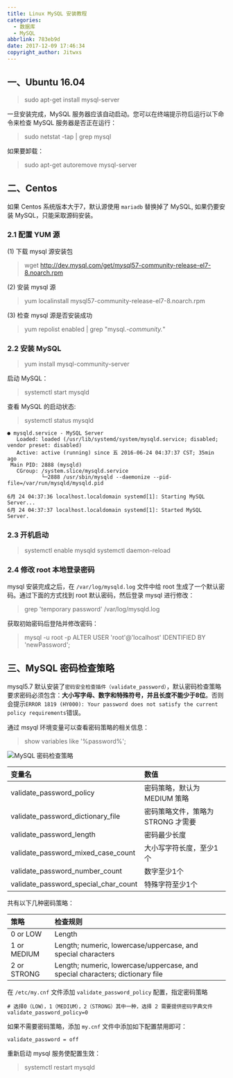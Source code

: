 ```yaml
---
title: Linux MySQL 安装教程
categories: 
  - 数据库
  - MySQL
abbrlink: 783eb9d
date: 2017-12-09 17:46:34
copyright_author: Jitwxs
---
```


## 一、Ubuntu 16.04

>sudo apt-get install mysql-server

一旦安装完成，MySQL 服务器应该自动启动。您可以在终端提示符后运行以下命令来检查 MySQL 服务器是否正在运行：

>sudo netstat -tap | grep mysql

如果要卸载：

>sudo apt-get autoremove mysql-server

## 二、Centos

如果 Centos 系统版本大于7，默认源使用 `mariadb` 替换掉了 MySQL, 如果仍要安装 MySQL，只能采取源码安装。

### 2.1 配置 YUM 源

(1) 下载 mysql 源安装包

>wget http://dev.mysql.com/get/mysql57-community-release-el7-8.noarch.rpm

(2)  安装 mysql 源

>yum localinstall mysql57-community-release-el7-8.noarch.rpm

(3) 检查 mysql 源是否安装成功

>yum repolist enabled | grep "mysql.*-community.*"

### 2.2 安装 MySQL

>yum install mysql-community-server

启动 MySQL：

>systemctl start mysqld


查看 MySQL 的启动状态:

>systemctl status mysqld

```shell
● mysqld.service - MySQL Server
   Loaded: loaded (/usr/lib/systemd/system/mysqld.service; disabled; vendor preset: disabled)
   Active: active (running) since 五 2016-06-24 04:37:37 CST; 35min ago
 Main PID: 2888 (mysqld)
   CGroup: /system.slice/mysqld.service
           └─2888 /usr/sbin/mysqld --daemonize --pid-file=/var/run/mysqld/mysqld.pid

6月 24 04:37:36 localhost.localdomain systemd[1]: Starting MySQL Server...
6月 24 04:37:37 localhost.localdomain systemd[1]: Started MySQL Server.
```
### 2.3 开机启动

>systemctl enable mysqld
>systemctl daemon-reload

### 2.4 修改 root 本地登录密码

mysql 安装完成之后，在 `/var/log/mysqld.log` 文件中给 root 生成了一个默认密码。通过下面的方式找到 root 默认密码，然后登录 mysql 进行修改：

>grep 'temporary password' /var/log/mysqld.log

获取初始密码后登陆并修改密码：

> mysql -u root -p
> ALTER USER 'root'@'localhost' IDENTIFIED BY 'newPassword'; 

## 三、MySQL 密码检查策略

mysql5.7 默认安装了`密码安全检查插件（validate_password）`，默认密码检查策略要求密码必须包含：**大小写字母、数字和特殊符号，并且长度不能少于8位**。否则会提示`ERROR 1819 (HY000): Your password does not satisfy the current policy requirements`错误。

通过 msyql 环境变量可以查看密码策略的相关信息：

> show variables like '%password%';

![MySQL 密码检查策略](https://cdn.jsdelivr.net/gh/jitwxs/cdn/blog/posts/20180511010542698.png)

| 变量名| 数值 |
|:------------- |:-------------|
| validate_password_policy | 密码策略，默认为 MEDIUM 策略 |
| validate_password_dictionary_file | 密码策略文件，策略为 STRONG 才需要 |
| validate_password_length | 密码最少长度 |
| validate_password_mixed_case_count | 大小写字符长度，至少1个 |
| validate_password_number_count | 数字至少1个 |
| validate_password_special_char_count | 特殊字符至少1个  |

共有以下几种密码策略：

| 策略 | 检查规则 |
|:------------- |:-------------|
| 0 or LOW | Length |
| 1 or MEDIUM | Length; numeric, lowercase/uppercase, and special characters |
| 2 or STRONG | Length; numeric, lowercase/uppercase, and special characters; dictionary file |

在 `/etc/my.cnf` 文件添加 `validate_password_policy` 配置，指定密码策略

```shell
# 选择0（LOW），1（MEDIUM），2（STRONG）其中一种，选择 2 需要提供密码字典文件
validate_password_policy=0
```

如果不需要密码策略，添加 `my.cnf` 文件中添加如下配置禁用即可：

```
validate_password = off
```

重新启动 mysql 服务使配置生效：

>systemctl restart mysqld

